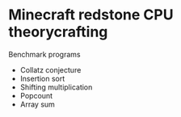 # Minecraft redstone CPU theorycrafting

Benchmark programs

- Collatz conjecture
- Insertion sort
- Shifting multiplication
- Popcount
- Array sum
